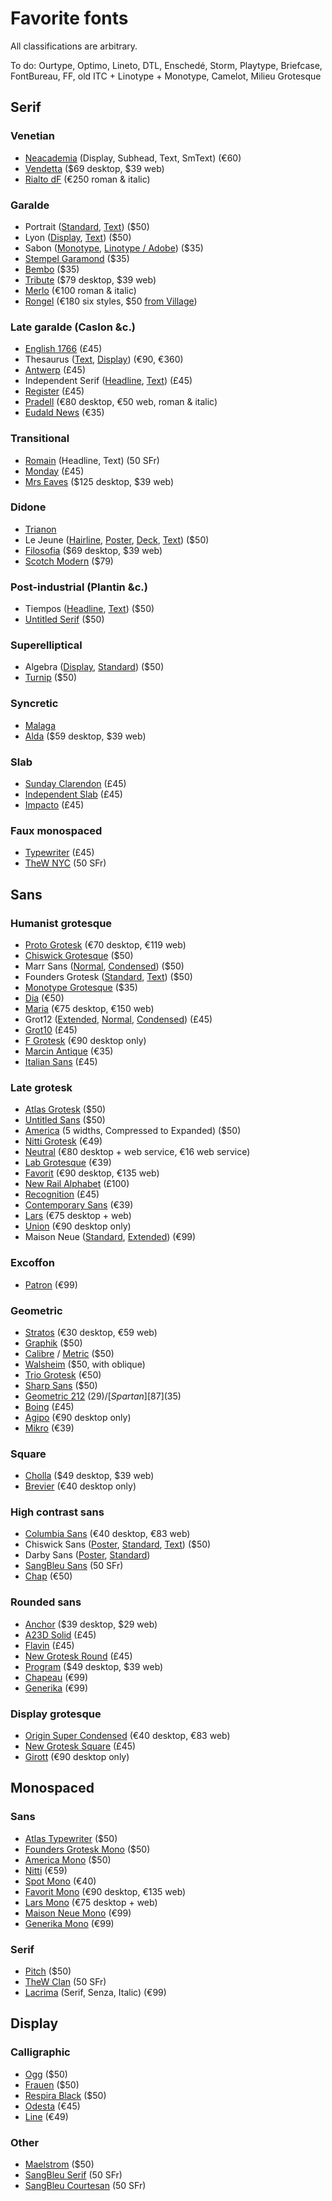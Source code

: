 # Favorite fonts
All classifications are arbitrary. 

To do: Ourtype, Optimo, Lineto, DTL, Enschedé, Storm, Playtype, Briefcase, FontBureau, FF, old ITC + Linotype + Monotype, Camelot, Milieu Grotesque

## Serif
### Venetian
* [Neacademia][1] (Display, Subhead, Text, SmText) (€60) 
* [Vendetta][2] ($69 desktop, $39 web)
* [Rialto dF][3] (€250 roman & italic)

### Garalde
* Portrait ([Standard][4], [Text][5]) ($50) 
* Lyon ([Display][6], [Text][7]) ($50) 
* Sabon ([Monotype][8], [Linotype / Adobe][9]) ($35) 
* [Stempel Garamond][10] ($35)
* [Bembo][11] ($35) 
* [Tribute][12] ($79 desktop, $39 web)
* [Merlo][13] (€100 roman & italic) 
* [Rongel][14] (€180 six styles, $50 [from Village][15]) 

### Late garalde (Caslon &c.)
 * [English 1766][16] (£45)
* Thesaurus ([Text][17], [Display][18]) (€90, €360) 
* [Antwerp][19] (£45)
* Independent Serif ([Headline][20], [Text][21]) (£45)
* [Register][22] (£45)
* [Pradell][23] (€80 desktop, €50 web, roman & italic)
* [Eudald News][24] (€35) 

### Transitional
* [Romain][25] (Headline, Text) (50 SFr)
* [Monday][26] (£45)
* [Mrs Eaves][27] ($125 desktop, $39 web)

### Didone
* [Trianon][28]
* Le Jeune ([Hairline][29], [Poster][30], [Deck][31], [Text][32]) ($50) 
* [Filosofia][33] ($69 desktop, $39 web)
* [Scotch Modern][34] ($79)

### Post-industrial (Plantin &c.)
* Tiempos ([Headline][35], [Text][36]) ($50) 
* [Untitled Serif][37] ($50) 

### Superelliptical
* Algebra ([Display][38], [Standard][39]) ($50) 
* [Turnip][40] ($50) 

### Syncretic
* [Malaga][41]
* [Alda][42] ($59 desktop, $39 web)

### Slab
* [Sunday Clarendon][43] (£45)
* [Independent Slab][44] (£45)
* [Impacto][45] (£45)

### Faux monospaced
* [Typewriter][46] (£45)
* [TheW NYC][47] (50 SFr)

## Sans
### Humanist grotesque
* [Proto Grotesk][48] (€70 desktop, €119 web)
* [Chiswick Grotesque][49] ($50) 
* Marr Sans ([Normal][50], [Condensed][51]) ($50) 
* Founders Grotesk ([Standard][52], [Text][53]) ($50) 
* [Monotype Grotesque][54] ($35) 
* [Dia]() (€50) 
* [Maria][56] (€75 desktop, €150 web) 
* Grot12 ([Extended][57], [Normal][58], [Condensed][59]) (£45)
* [Grot10][60] (£45)
* [F Grotesk][61] (€90 desktop only)
* [Marcin Antique][62] (€35) 
* [Italian Sans][63] (£45)

### Late grotesk
* [Atlas Grotesk][64] ($50) 
* [Untitled Sans][65] ($50) 
* [America][66] (5 widths, Compressed to Expanded) ($50) 
* [Nitti Grotesk][67] (€49) 
* [Neutral][68] (€80 desktop + web service, €16 web service) 
* [Lab Grotesque][69] (€39) 
* [Favorit][70] (€90 desktop, €135 web)
* [New Rail Alphabet][71] (£100)
* [Recognition][72] (£45)
* [Contemporary Sans][73] (€39)
* [Lars][74] (€75 desktop + web) 
* [Union][75] (€90 desktop only)
* Maison Neue ([Standard][76], [Extended][77]) (€99)

### Excoffon 
* [Patron][78] (€99) 

### Geometric
* [Stratos][79] (€30 desktop, €59 web)
* [Graphik][80] ($50) 
* [Calibre][81] / [Metric][82] ($50) 
* [Walsheim][83] ($50, with oblique) 
* [Trio Grotesk][84] (€50) 
* [Sharp Sans][85] ($50) 
* [Geometric 212][86] ($29) / [Spartan][87] ($35) 
* [Boing][88] (£45)
* [Agipo][89] (€90 desktop only)
* [Mikro][90] (€39)

### Square
* [Cholla][91] ($49 desktop, $39 web)
* [Brevier][92] (€40 desktop only)

### High contrast sans
* [Columbia Sans][93] (€40 desktop, €83 web)
* Chiswick Sans ([Poster][94], [Standard][95], [Text][96]) ($50) 
* Darby Sans ([Poster][97], [Standard][98])
* [SangBleu Sans][99] (50 SFr)
* [Chap][100] (€50) 

### Rounded sans
* [Anchor][101] ($39 desktop, $29 web) 
* [A23D Solid][102] (£45)
* [Flavin][103] (£45)
* [New Grotesk Round][104] (£45)
* [Program][105] ($49 desktop, $39 web)
* [Chapeau][106] (€99)
* [Generika][107] (€99)

### Display grotesque
* [Origin Super Condensed][108] (€40 desktop, €83 web)
* [New Grotesk Square][109] (£45)
* [Girott][110] (€90 desktop only)

## Monospaced
### Sans
* [Atlas Typewriter][111] ($50) 
* [Founders Grotesk Mono][112] ($50) 
* [America Mono][113] ($50) 
* [Nitti][114] (€59) 
* [Spot Mono][115] (€40) 
* [Favorit Mono][116] (€90 desktop, €135 web)
* [Lars Mono][117] (€75 desktop + web)
* [Maison Neue Mono][118] (€99)
* [Generika Mono][119] (€99)

### Serif
* [Pitch][120] ($50)
* [TheW Clan][121] (50 SFr)
* [Lacrima][122] (Serif, Senza, Italic) (€99)

## Display

### Calligraphic
* [Ogg][123] ($50) 
* [Frauen][124] ($50) 
* [Respira Black][125] ($50) 
* [Odesta][126] (€45) 
* [Line][127] (€49)

### Other
* [Maelstrom][128] ($50) 
* [SangBleu Serif][129] (50 SFr)
* [SangBleu Courtesan][130] (50 SFr)

[1]:	https://www.rosettatype.com/Neacademia
[2]:	http://emigre.com/EF.php?fid=130
[3]:	http://c-a-s-t.com/rialto-df/index.html
[4]:	https://commercialtype.com/catalog/portrait/portrait
[5]:	https://commercialtype.com/catalog/portrait/portrait_text
[6]:	https://commercialtype.com/catalog/lyon/lyon_display
[7]:	https://commercialtype.com/catalog/lyon/lyon_text
[8]:	https://www.myfonts.com/fonts/mti/sabon/
[9]:	https://www.myfonts.com/fonts/linotype/sabon/
[10]:	https://www.myfonts.com/fonts/linotype/stempel-garamond/
[11]:	https://www.myfonts.com/fonts/mti/bembo/
[12]:	http://emigre.com/EF.php?fid=196
[13]:	http://www.felicianotypefoundry.com/cms/fonts/merlo
[14]:	http://www.felicianotypefoundry.com/cms/fonts/rongel
[15]:	https://vllg.com/feliciano/rongel
[16]:	https://www.a2-type.co.uk/english-1766
[17]:	https://www.typotheque.com/fonts/thesaurus
[18]:	https://www.typotheque.com/fonts/thesaurus_display
[19]:	https://www.a2-type.co.uk/antwerp
[20]:	https://www.a2-type.co.uk/independent-serif-headline
[21]:	https://www.a2-type.co.uk/independent-serif-text
[22]:	https://www.a2-type.co.uk/register
[23]:	http://www.typerepublic.com/pradell.html
[24]:	http://www.felicianotypefoundry.com/cms/fonts/eudald-news
[25]:	https://www.swisstypefaces.com/fonts/romain/
[26]:	https://www.a2-type.co.uk/monday
[27]:	http://emigre.com/EF.php?fid=109
[28]:	https://productiontype.com/collection/trianon_collection
[29]:	https://commercialtype.com/catalog/lejeune/lejeune_hairline
[30]:	https://commercialtype.com/catalog/lejeune/lejeune_poster
[31]:	https://commercialtype.com/catalog/lejeune/lejeune_deck
[32]:	https://commercialtype.com/catalog/lejeune/lejeune_text
[33]:	http://emigre.com/EF.php?fid=97
[34]:	http://shinntype.com/typefaces/scotch-modern/
[35]:	https://klim.co.nz/retail-fonts/tiempos-headline/
[36]:	https://klim.co.nz/retail-fonts/tiempos-text/
[37]:	https://klim.co.nz/retail-fonts/untitled-serif/
[38]:	https://commercialtype.com/catalog/algebra/algebra_display
[39]:	https://commercialtype.com/catalog/algebra/algebra
[40]:	https://djr.com/turnip/
[41]:	http://emigre.com/EF.php?fid=207
[42]:	http://emigre.com/EF.php?fid=218
[43]:	https://www.a2-type.co.uk/sunday-clarendon
[44]:	https://www.a2-type.co.uk/independent-slab
[45]:	https://www.a2-type.co.uk/impacto
[46]:	https://www.a2-type.co.uk/typewriter
[47]:	https://www.swisstypefaces.com/fonts/thew/
[48]:	https://productiontype.com/family/proto_grotesk
[49]:	https://commercialtype.com/catalog/chiswick_grotesque/chiswick_grotesque
[50]:	https://commercialtype.com/catalog/marr_sans/marr_sans
[51]:	https://commercialtype.com/catalog/marr_sans/marr_sans_condensed
[52]:	https://klim.co.nz/retail-fonts/founders-grotesk/
[53]:	https://klim.co.nz/retail-fonts/founders-grotesk-text/
[54]:	https://www.myfonts.com/fonts/mti/grotesque-mt/
[56]:	http://www.philbaber.com/philbaber/maria/
[57]:	https://www.a2-type.co.uk/grot12
[58]:	https://www.a2-type.co.uk/grot12-normal
[59]:	https://www.a2-type.co.uk/grot12-condensed
[60]:	https://www.a2-type.co.uk/grot10
[61]:	http://radimpesko.com/fonts/f-grotesk
[62]:	http://www.felicianotypefoundry.com/cms/fonts/marcin-antique
[63]:	https://www.a2-type.co.uk/italian-sans
[64]:	https://commercialtype.com/catalog/atlas/atlas_grotesk
[65]:	https://klim.co.nz/retail-fonts/untitled-sans/
[66]:	https://www.grillitype.com/typefaces/gt-america
[67]:	https://boldmonday.com/typefaces/nitti-grotesk/
[68]:	https://www.typotheque.com/fonts/neutral
[69]:	https://lettersfromsweden.se/labgrotesque/
[70]:	http://www.abcdinamo.com/favorit
[71]:	https://www.a2-type.co.uk/new-rail-alphabet
[72]:	https://www.a2-type.co.uk/recognition%20
[73]:	https://www.ludwigtype.de/fonts/contemporarysans/overview
[74]:	https://bold-decisions.biz/typefaces/lars
[75]:	http://radimpesko.com/fonts/union
[76]:	https://www.milieugrotesque.com/typefaces/maison_neue/subfamilies/1157
[77]:	https://www.milieugrotesque.com/typefaces/maison_neue/subfamilies/1158
[78]:	https://www.milieugrotesque.com/typefaces/patron/
[79]:	https://productiontype.com/family/stratos
[80]:	https://commercialtype.com/catalog/graphik/graphik
[81]:	https://klim.co.nz/retail-fonts/calibre/
[82]:	https://klim.co.nz/retail-fonts/metric/%20
[83]:	https://www.grillitype.com/typefaces/gt-walsheim
[84]:	https://www.schick-toikka.com/trio-grotesk
[85]:	https://sharptype.co/typefaces/sharp-sans/
[86]:	https://www.myfonts.com/fonts/bitstream/geometric-212/
[87]:	https://www.myfonts.com/fonts/linotype/spartan/
[88]:	https://www.a2-type.co.uk/boing
[89]:	http://radimpesko.com/fonts/agipo
[90]:	https://lettersfromsweden.se/mikro/
[91]:	http://emigre.com/EF.php?fid=84
[92]:	http://c-a-s-t.com/brevier/index.html
[93]:	https://productiontype.com/family/columbia_sans
[94]:	https://commercialtype.com/catalog/chiswick_sans/chiswick_sans_poster
[95]:	https://commercialtype.com/catalog/chiswick_sans/chiswick_sans
[96]:	https://commercialtype.com/catalog/chiswick_sans/chiswick_sans_text
[97]:	https://commercialtype.com/catalog/darby/darby_sans_poster
[98]:	https://commercialtype.com/catalog/darby/darby_sans
[99]:	https://www.swisstypefaces.com/fonts/sangbleu/
[100]:	https://www.schick-toikka.com/chap
[101]:	https://processtypefoundry.com/fonts/anchor/
[102]:	https://www.a2-type.co.uk/a23d-solid
[103]:	https://www.a2-type.co.uk/flavin
[104]:	https://www.a2-type.co.uk/new-grotesk-round
[105]:	http://emigre.com/EF.php?fid=219
[106]:	https://www.milieugrotesque.com/typefaces/chapeau/
[107]:	https://www.milieugrotesque.com/typefaces/generika/
[108]:	https://productiontype.com/family/origin_super_condensed
[109]:	https://www.a2-type.co.uk/new-grotesk-square
[110]:	http://radimpesko.com/fonts/girott
[111]:	https://commercialtype.com/catalog/atlas/atlas_typewriter
[112]:	https://klim.co.nz/retail-fonts/founders-grotesk-mono/
[113]:	https://www.grillitype.com/typefaces/gt-america
[114]:	https://boldmonday.com/typefaces/nitti/
[115]:	https://www.schick-toikka.com/spot-mono
[116]:	http://www.abcdinamo.com/favorit
[117]:	https://bold-decisions.biz/typefaces/lars
[118]:	https://www.milieugrotesque.com/typefaces/maison_neue/subfamilies/1159
[119]:	https://www.milieugrotesque.com/typefaces/generika/
[120]:	https://klim.co.nz/retail-fonts/pitch/
[121]:	https://www.swisstypefaces.com/fonts/thew/
[122]:	https://www.milieugrotesque.com/typefaces/lacrima/
[123]:	https://sharptype.co/typefaces/ogg/
[124]:	https://sharptype.co/typefaces/frauen/
[125]:	https://sharptype.co/typefaces/respira-black/
[126]:	http://www.urtd.net/fonts/odesta/
[127]:	https://lettersfromsweden.se/line/
[128]:	https://klim.co.nz/retail-fonts/maelstrom/
[129]:	https://www.swisstypefaces.com/fonts/sangbleu/
[130]:	https://www.swisstypefaces.com/fonts/sangbleu/